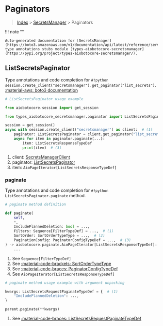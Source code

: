 # Paginators

> [Index](../README.md) > [SecretsManager](./README.md) > Paginators

!!! note ""

    Auto-generated documentation for [SecretsManager](https://boto3.amazonaws.com/v1/documentation/api/latest/reference/services/secretsmanager.html#secretsmanager)
    type annotations stubs module [types-aiobotocore-secretsmanager](https://pypi.org/project/types-aiobotocore-secretsmanager/).

## ListSecretsPaginator

Type annotations and code completion for `#!python session.create_client("secretsmanager").get_paginator("list_secrets")`.
[:material-aws: boto3 documentation](https://boto3.amazonaws.com/v1/documentation/api/latest/reference/services/secretsmanager/paginator/ListSecrets.html#SecretsManager.Paginator.ListSecrets)

```python
# ListSecretsPaginator usage example

from aiobotocore.session import get_session

from types_aiobotocore_secretsmanager.paginator import ListSecretsPaginator

session = get_session()
async with session.create_client("secretsmanager") as client:  # (1)
    paginator: ListSecretsPaginator = client.get_paginator("list_secrets")  # (2)
    async for item in paginator.paginate(...):
        item: ListSecretsResponseTypeDef
        print(item)  # (3)
```

1. client: [SecretsManagerClient](./client.md)
2. paginator: [ListSecretsPaginator](./paginators.md#listsecretspaginator)
3. item: `AioPageIterator[ListSecretsResponseTypeDef]`


### paginate

Type annotations and code completion for `#!python ListSecretsPaginator.paginate` method.

```python
# paginate method definition

def paginate(
    self,
    *,
    IncludePlannedDeletion: bool = ...,
    Filters: Sequence[FilterTypeDef] = ...,  # (1)
    SortOrder: SortOrderTypeType = ...,  # (2)
    PaginationConfig: PaginatorConfigTypeDef = ...,  # (3)
) -> aiobotocore.paginate.AioPageIterator[ListSecretsResponseTypeDef]:  # (4)
    ...
```

1. See `Sequence[FilterTypeDef]`
2. See [:material-code-brackets: SortOrderTypeType](./literals.md#sortordertypetype)
3. See [:material-code-braces: PaginatorConfigTypeDef](./type_defs.md#paginatorconfigtypedef)
4. See `AioPageIterator[ListSecretsResponseTypeDef]`


```python
# paginate method usage example with argument unpacking

kwargs: ListSecretsRequestPaginateTypeDef = {  # (1)
    "IncludePlannedDeletion": ...,
}

parent.paginate(**kwargs)
```

1. See [:material-code-braces: ListSecretsRequestPaginateTypeDef](./type_defs.md#listsecretsrequestpaginatetypedef)
